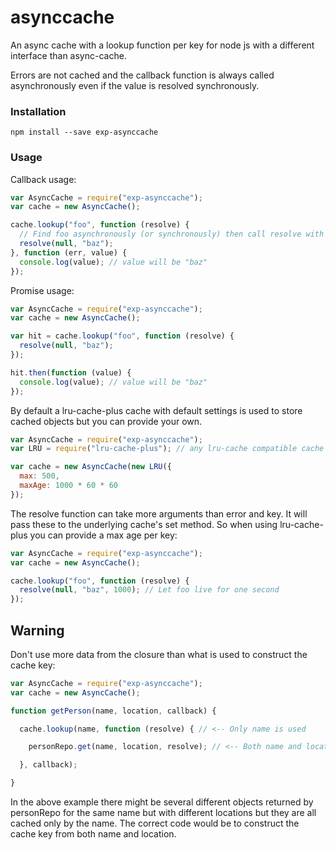 asynccache
==========

An async cache with a lookup function per key for node js with a different interface than async-cache.

Errors are not cached and the callback function is always called asynchronously even if the value is resolved
synchronously.

### Installation
`npm install --save exp-asynccache`

### Usage

Callback usage:

```javascript
var AsyncCache = require("exp-asynccache");
var cache = new AsyncCache();

cache.lookup("foo", function (resolve) {
  // Find foo asynchronously (or synchronously) then call resolve with the value
  resolve(null, "baz");
}, function (err, value) {
  console.log(value); // value will be "baz"
});
```

Promise usage:

```javascript
var AsyncCache = require("exp-asynccache");
var cache = new AsyncCache();

var hit = cache.lookup("foo", function (resolve) {
  resolve(null, "baz");
});

hit.then(function (value) {
  console.log(value); // value will be "baz"
});
```

By default a lru-cache-plus cache with default settings is used to store cached objects but you can provide your own.

```javascript
var AsyncCache = require("exp-asynccache");
var LRU = require("lru-cache-plus"); // any lru-cache compatible cache will do

var cache = new AsyncCache(new LRU({
  max: 500,
  maxAge: 1000 * 60 * 60
});
```

The resolve function can take more arguments than error and key. It will pass these to the underlying cache's set
method. So when using lru-cache-plus you can provide a max age per key:

```javascript
var AsyncCache = require("exp-asynccache");
var cache = new AsyncCache();

cache.lookup("foo", function (resolve) {
  resolve(null, "baz", 1000); // Let foo live for one second
});
```

## Warning

Don't use more data from the closure than what is used to construct the cache key:

```javascript
var AsyncCache = require("exp-asynccache");
var cache = new AsyncCache();

function getPerson(name, location, callback) {

  cache.lookup(name, function (resolve) { // <-- Only name is used

    personRepo.get(name, location, resolve); // <-- Both name and location is used

  }, callback);

}
```

In the above example there might be several different objects returned by personRepo for the same name but with
different locations but they are all cached only by the name. The correct code would be to construct the cache key
from both name and location.
